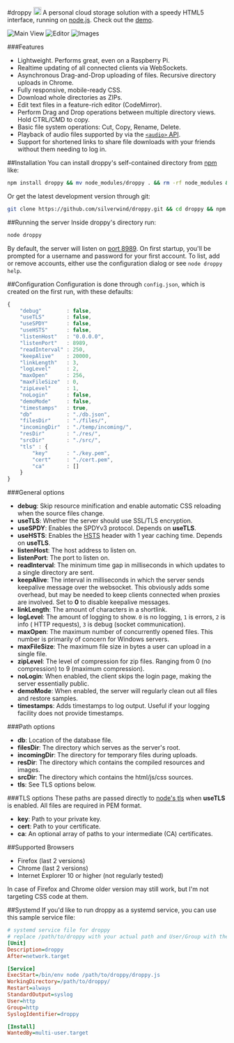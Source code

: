 #droppy <a href="https://npmjs.org/package/droppy"><img src="https://badge.fury.io/js/droppy@2x.png" alt="NPM version" height="18"></a>
A personal cloud storage solution with a speedy HTML5 interface, running on [node.js](http://nodejs.org/). Check out the [demo](http://droppy.jit.su/#/).

![Main View](http://i.imgur.com/izxnfAN.png)
![Editor](http://i.imgur.com/Ziv79rJ.png)
![Images](http://i.imgur.com/h7tfXkU.png)

###Features
* Lightweight. Performs great, even on a Raspberry Pi.
* Realtime updating of all connected clients via WebSockets.
* Asynchronous Drag-and-Drop uploading of files. Recursive directory uploads in Chrome.
* Fully responsive, mobile-ready CSS.
* Download whole directories as ZIPs.
* Edit text files in a feature-rich editor (CodeMirror).
* Perform Drag and Drop operations between multiple directory views. Hold CTRL/CMD to copy.
* Basic file system operations: Cut, Copy, Rename, Delete.
* Playback of audio files supported by via the [`<audio>` API](https://developer.mozilla.org/en-US/docs/HTML/Supported_media_formats#Browser_compatibility).
* Support for shortened links to share file downloads with your friends without them needing to log in.

##Installation
You can install droppy's self-contained directory from [npm](https://npmjs.org/package/droppy) like:
````bash
npm install droppy && mv node_modules/droppy . && rm -rf node_modules && cd droppy
````
Or get the latest development version through git:
````bash
git clone https://github.com/silverwind/droppy.git && cd droppy && npm install
````

##Running the server
Inside droppy's directory run:
````bash
node droppy
````
By default, the server will listen on [port 8989](http://localhost:8989/). On first startup, you'll be prompted for a username and password for your first account. To list, add or remove accounts, either use the configuration dialog or see `node droppy help`.

##Configuration
Configuration is done through `config.json`, which is created on the first run, with these defaults:
````javascript
{
    "debug"        : false,
    "useTLS"       : false,
    "useSPDY"      : false,
    "useHSTS"      : false,
    "listenHost"   : "0.0.0.0",
    "listenPort"   : 8989,
    "readInterval" : 250,
    "keepAlive"    : 20000,
    "linkLength"   : 3,
    "logLevel"     : 2,
    "maxOpen"      : 256,
    "maxFileSize"  : 0,
    "zipLevel"     : 1,
    "noLogin"      : false,
    "demoMode"     : false,
    "timestamps"   : true,
    "db"           : "./db.json",
    "filesDir"     : "./files/",
    "incomingDir"  : "./temp/incoming/",
    "resDir"       : "./res/",
    "srcDir"       : "./src/",
    "tls" : {
        "key"      : "./key.pem",
        "cert"     : "./cert.pem",
        "ca"       : []
    }
}
````
###General options
- **debug**: Skip resource minification and enable automatic CSS reloading when the source files change.
- **useTLS**: Whether the server should use SSL/TLS encryption.
- **useSPDY**: Enables the SPDYv3 protocol. Depends on **useTLS**.
- **useHSTS**: Enables the [HSTS](https://en.wikipedia.org/wiki/HTTP_Strict_Transport_Security) header with 1 year caching time. Depends on **useTLS**.
- **listenHost**: The host address to listen on.
- **listenPort**: The port to listen on.
- **readInterval**: The minimum time gap in milliseconds in which updates to a single directory are sent.
- **keepAlive**: The interval in milliseconds in which the server sends keepalive message over the websocket. This obviously adds some overhead, but may be needed to keep clients connected when proxies are involved. Set to **0** to disable keepalive messages.
- **linkLength**: The amount of characters in a shortlink.
- **logLevel**: The amount of logging to show. `0` is no logging, `1` is errors, `2` is info ( HTTP requests), `3` is debug (socket communication).
- **maxOpen**: The maximum number of concurrently opened files. This number is primarily of concern for Windows servers.
- **maxFileSize**: The maximum file size in bytes a user can upload in a single file.
- **zipLevel**: The level of compression for zip files. Ranging from 0 (no compression) to 9 (maximum compression).
- **noLogin**: When enabled, the client skips the login page, making the server essentially public.
- **demoMode**: When enabled, the server will regularly clean out all files and restore samples.
- **timestamps**: Adds timestamps to log output. Useful if your logging facility does not provide timestamps.

###Path options
- **db**: Location of the database file.
- **filesDir**: The directory which serves as the server's root.
- **incomingDir**: The directory for temporary files during uploads.
- **resDir**: The directory which contains the compiled resources and images.
- **srcDir**: The directory which contains the html/js/css sources.
- **tls**: See TLS options below.

###TLS options
These paths are passed directly to [node's tls](http://nodejs.org/api/tls.html#tls_tls_createserver_options_secureconnectionlistener) when **useTLS** is enabled. All files are required in PEM format.

- **key**: Path to your private key.
- **cert**: Path to your certificate.
- **ca**: An optional array of paths to your intermediate (CA) certificates.

##Supported Browsers
- Firefox (last 2 versions)
- Chrome (last 2 versions)
- Internet Explorer 10 or higher (not regularly tested)

In case of Firefox and Chrome older version may still work, but I'm not targeting CSS code at them.

##Systemd
If you'd like to run droppy as a systemd service, you can use this sample service file:

````ini
# systemd service file for droppy
# replace /path/to/droppy with your actual path and User/Group with the intended user to run as
[Unit]
Description=droppy
After=network.target

[Service]
ExecStart=/bin/env node /path/to/droppy/droppy.js
WorkingDirectory=/path/to/droppy/
Restart=always
StandardOutput=syslog
User=http
Group=http
SyslogIdentifier=droppy

[Install]
WantedBy=multi-user.target
````
